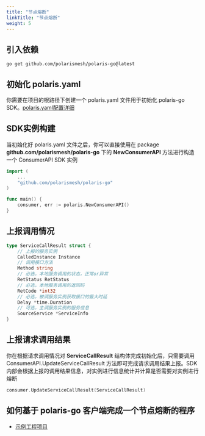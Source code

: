 ```yaml
---
title: "节点熔断"
linkTitle: "节点熔断"
weight: 5
---
```


## 引入依赖

```
go get github.com/polarismesh/polaris-go@latest
```

## 初始化 polaris.yaml

你需要在项目的根路径下创建一个 polaris.yaml 文件用于初始化 polaris-go SDK。[polaris.yaml配置详细](https://github.com/polarismesh/polaris-go/blob/main/polaris.yaml)

## SDK实例构建

当初始化好 polaris.yaml 文件之后，你可以直接使用在 package **github.com/polarismesh/polaris-go** 下的 **NewConsumerAPI** 方法进行构造一个 ConsumerAPI SDK 实例

```go
import (
    ...
	"github.com/polarismesh/polaris-go"
)

func main() {
    consumer, err := polaris.NewConsumerAPI()
}
```

## 上报调用情况

```go
type ServiceCallResult struct {
	// 上报的服务实例
	CalledInstance Instance
	// 调用接口方法
	Method string
	// 必选，本地服务调用的状态，正常or异常
	RetStatus RetStatus
	// 必选，本地服务调用的返回码
	RetCode *int32
	// 必选，被调服务实例获取接口的最大时延
	Delay *time.Duration
	// 可选，主调服务实例的服务信息
	SourceService *ServiceInfo
}
```


## 上报请求调用结果

你在根据请求调用情况对 **ServiceCallResult** 结构体完成初始化后，只需要调用 ConsumerAPI.UpdateServiceCallResult 方法即可完成请求调用结果上报。SDK 内部会根据上报的调用结果信息，对实例进行信息统计并计算是否需要对实例进行熔断

```go
consumer.UpdateServiceCallResult(ServiceCallResult)
```

## 如何基于 polaris-go 客户端完成一个节点熔断的程序

- [示例工程项目](https://github.com/polarismesh/polaris-go/tree/main/examples/circuitbreaker)
